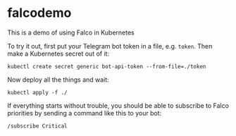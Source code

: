 # falcodemo
This is a demo of using Falco in Kubernetes

To try it out, first put your Telegram bot token in a file, e.g. `token`.
Then make a Kubernetes secret out of it:

    kubectl create secret generic bot-api-token --from-file=./token

Now deploy all the things and wait:

    kubectl apply -f ./

If everything starts without trouble, you should be able to subscribe to Falco
priorities by sending a command like this to your bot:

    /subscribe Critical
